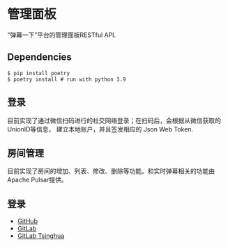 # 管理面板

“弹幕一下”平台的管理面板RESTful API.

## Dependencies

```shell
$ pip install poetry
$ poetry install # run with python 3.9
```

## 登录

目前实现了通过微信扫码进行的社交网络登录；在扫码后，会根据从微信获取的UnionID等信息，
建立本地账户，并且签发相应的 Json Web Token.

## 房间管理

目前实现了房间的增加、列表、修改、删除等功能。和实时弹幕相关的功能由Apache Pulsar提供。

## 登录

- [GitHub](/user/social-login/github/login)
- [GitLab](/user/social-login/gitlab/login)
- [GitLab Tsinghua](/user/social-login/gitlab3rd/login)